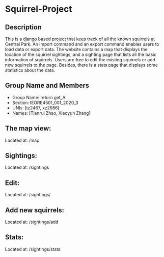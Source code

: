 # Squirrel-Project
## Description
This is a django based project that keep track of all the known squirrels at Central Park. An import command and an export command enables users to load data or export data. The website contains a map that displays the location of the squirrel sightings, and a sighting page that lists all the basic information of squirrels. Users are free to edit the existing squirrels or add new squirrels to the page. Besides, there is a stats page that displays some statistics about the data.

## Group Name and Members
- Group Name: return get_A 
- Section: IEORE4501_001_2020_3 
- UNIs: [tz2467, xz2986]
- Names: [Tianrui Zhao, Xiaoyun Zhang] 

## The map view:
Located at: /map

## Sightings:
Located at: /sightings

## Edit:
Located at: /sightings/<unique-squirrel-id>

## Add new squirrels:
Located at: /sightings/add

## Stats:
Located at: /sightings/stats
